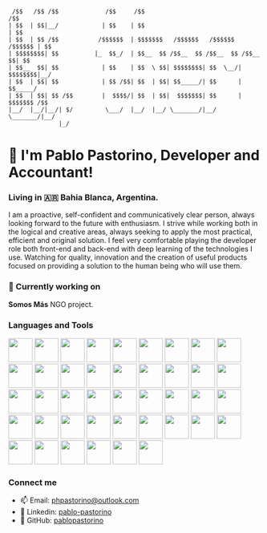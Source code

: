 ```
 /$$   /$$ /$$             /$$     /$$                                     /$$
| $$  | $$|__/            | $$    | $$                                    | $$
| $$  | $$ /$$           /$$$$$$  | $$$$$$$   /$$$$$$   /$$$$$$   /$$$$$$ | $$
| $$$$$$$$| $$          |_  $$_/  | $$__  $$ /$$__  $$ /$$__  $$ /$$__  $$| $$
| $$__  $$| $$            | $$    | $$  \ $$| $$$$$$$$| $$  \__/| $$$$$$$$|__/
| $$  | $$| $$            | $$ /$$| $$  | $$| $$_____/| $$      | $$_____/    
| $$  | $$| $$ /$$        |  $$$$/| $$  | $$|  $$$$$$$| $$      |  $$$$$$$ /$$
|__/  |__/|__/| $/         \___/  |__/  |__/ \_______/|__/       \_______/|__/
              |_/                                                             
```                                   
# 👋 I'm Pablo Pastorino, Developer and Accountant!
### Living in 🇦🇷 Bahia Blanca, Argentina.
I am a proactive, self-confident and communicatively clear person, always looking forward to the future with enthusiasm.
I strive while working both in the logical and creative areas, always seeking to apply the most practical, efficient and original solution. I feel very comfortable playing the developer role both front-end and back-end with deep learning of the technologies I use. Watching for quality, innovation and the creation of useful products focused on providing a solution to the human being who will use them.

### 🔭 Currently working on 
**Somos Más** NGO project.

### Languages and Tools

[<img src="https://user-images.githubusercontent.com/69921834/194730319-3a164a7b-413a-4000-8275-5ad905bae9ab.png" width="48"/>](https://aws.amazon.com/)
[<img src="https://user-images.githubusercontent.com/69921834/194729848-f69df567-e237-49dc-8ae9-a43797ff1013.png" width="48"/>](https://www.gnu.org/software/bash/)
[<img src="https://user-images.githubusercontent.com/69921834/194730361-5813f36e-3319-4a97-a336-66bf87ef7fa5.png" width="48"/>](https://getbootstrap.com/)
[<img src="https://user-images.githubusercontent.com/69921834/194736783-430ede39-3978-4377-a9a3-b0ea75561c1a.png" width="48"/>](https://bulma.io/)
[<img src="https://user-images.githubusercontent.com/69921834/194736511-27fab150-4743-41f3-ad00-766c633ca301.png" width="48"/>](https://en.cppreference.com/w/c/language)
[<img src="https://user-images.githubusercontent.com/69921834/194730525-daa63a29-0d98-420e-b469-6b54507cb7c9.png" width="48"/>](https://www.w3.org/Style/CSS/Overview.en.html)
[<img src="https://user-images.githubusercontent.com/69921834/194730555-dea7930c-040c-45c4-a5e5-6cb5e7c0ccb3.png" width="48"/>](https://www.cypress.io/)
[<img src="https://user-images.githubusercontent.com/69921834/194730608-a5fe0266-3999-40b8-ac4e-42353bb6d1c5.png" width="48"/>](https://www.docker.com/)
[<img src="https://user-images.githubusercontent.com/69921834/194730634-b8b7c48b-0ab2-418f-9e3f-99f11cc281e5.png" width="48"/>](https://expressjs.com/)
[<img src="https://user-images.githubusercontent.com/69921834/194731922-8d044b43-4bf7-41d1-8dd8-b0e465e8cf78.png" width="48"/>](https://git-scm.com/)
[<img src="https://github.com/favicon.ico" width="48"/>](https://github.com/)
[<img src="https://user-images.githubusercontent.com/69921834/194737037-0a77f2ef-8845-4e7a-bb4f-56242046b2bf.png" width="48"/>](https://gitlab.com/)
[<img src="https://user-images.githubusercontent.com/69921834/194732031-30ba461b-e41e-432b-bd0c-69a517bc59d3.png" width="48"/>](https://www.heroku.com/)
[<img src="https://user-images.githubusercontent.com/69921834/194732169-49b44237-041f-4b8f-9290-b143cd6d3428.png" width="48"/>](https://html.spec.whatwg.org/multipage/)
[<img src="https://user-images.githubusercontent.com/69921834/194736428-8ecfbffd-6a80-488e-8cd8-9ee4824ecc73.png" width="48"/>]("https://www.java.com/en/")
[<img src="https://user-images.githubusercontent.com/69921834/194732203-cb8f13e1-be58-492e-9a4c-027c190ac706.png" width="48"/>]("https://developer.mozilla.org/en-US/docs/Web/JavaScript")
[<img src="https://user-images.githubusercontent.com/69921834/194732332-62f79a33-c4f2-4270-a303-b96274c5cc80.png" width="48"/>]("https://jekyllrb.com/")
[<img src="https://user-images.githubusercontent.com/69921834/194735052-558c5608-0d37-46df-be05-a103d4037184.png" width="48"/>]("https://www.jenkins.io/")
[<img src="https://user-images.githubusercontent.com/69921834/194735121-73c6c03c-e166-418b-b695-ff2b77f74899.png" width="48"/>]("https://jestjs.io/")
[<img src="https://user-images.githubusercontent.com/69921834/194737087-b3811b87-c385-4ff5-aec4-eaadbf9d6dbd.png" width="48"/>]("https://www.atlassian.com/software/jira")
[<img src="https://user-images.githubusercontent.com/69921834/194735188-4c13d09b-fd32-4b98-b578-f0cff25d1b86.png" width="48"/>]("https://www.linux.org/")
[<img src="https://user-images.githubusercontent.com/69921834/194736710-1905e2b1-2c28-40b3-b73d-7c57ad1f78e9.png" width="48"/>]("https://mui.com/material-ui/")
[<img src="https://user-images.githubusercontent.com/69921834/194735262-969e383a-5b7d-4166-8da5-50b7c6ad2ad3.png" width="48"/>]("https://mochajs.org/")
[<img src="https://user-images.githubusercontent.com/69921834/194735359-cf5ca141-7528-40ba-87bd-9a33a9fce924.png" width="48"/>]("https://www.mongodb.com/")
[<img src="https://user-images.githubusercontent.com/69921834/194735422-7ae2aa15-7cbc-46d6-a2cf-1a4d276815ff.png" width="48"/>]("https://www.mysql.com/")
[<img src="https://user-images.githubusercontent.com/69921834/194736996-7275142b-6e3f-4dc8-a90c-145d1c5c5028.png" width="48"/>]("https://nextjs.org/")
[<img src="https://user-images.githubusercontent.com/69921834/194735547-4df5b74f-dbb8-4a2c-9104-15be4e1a3920.png" width="48"/>]("https://nodejs.dev/en/")
[<img src="https://user-images.githubusercontent.com/69921834/194737169-a12431b4-2cf6-4c3a-8f3e-05bf5a6869c6.png" width="48"/>]("https://www.npmjs.com/")
[<img src="https://user-images.githubusercontent.com/69921834/194735633-b71db60c-66be-42b4-8e86-b43a53997d19.png" width="48"/>]("https://www.php.net/")
[<img src="https://user-images.githubusercontent.com/69921834/194735723-d5eea796-25d7-4c19-80ea-192eb1b52e7f.png" width="48"/>]("https://www.postman.com/")
[<img src="https://user-images.githubusercontent.com/69921834/194736935-851123d9-5422-44e7-92d9-fc6f4abcf845.png" width="48"/>]("https://www.prisma.io/")
[<img src="https://user-images.githubusercontent.com/69921834/194735829-31c4ac8e-ab53-4969-99dd-7fe3f43a2787.png" width="48"/>]("https://pptr.dev/")
[<img src="https://user-images.githubusercontent.com/69921834/194735900-2bddf6a2-f73c-4dda-be5f-e2cb86bf2a66.png" width="48"/>]("https://www.python.org/")
[<img src="https://user-images.githubusercontent.com/69921834/194735970-a8c063b4-efb3-4aea-91d9-92db8d34d001.png" width="48"/>]("https://reactjs.org/")
[<img src="https://user-images.githubusercontent.com/69921834/194736600-6f4cdee2-1214-4e95-9058-dbe13cca1a87.png" width="48"/>]("https://redux.js.org/")
[<img src="https://user-images.githubusercontent.com/69921834/194736034-5a2c6563-da9b-4d38-a529-4ffb235ed241.png" width="48"/>]("https://sass-lang.com/")
[<img src="https://user-images.githubusercontent.com/69921834/194736092-33e35a3f-58c2-4590-92d8-97f8c66c2928.png" width="48"/>]("https://www.selenium.dev/")
[<img src="https://user-images.githubusercontent.com/69921834/194736894-3cf9e83f-7c3d-4edd-8b3c-0664261447ce.png" width="48"/>]("https://sequelize.org/")
[<img src="https://user-images.githubusercontent.com/69921834/194736226-d98a678b-9c97-491c-a51b-45d7771076f1.png" width="48"/>]("https://www.sqlite.org/index.html")
[<img src="https://user-images.githubusercontent.com/69921834/194736838-3c6e93b7-ce7a-41c4-afd9-af31b8141775.png" width="48"/>]("https://swagger.io/")
[<img src="https://user-images.githubusercontent.com/69921834/194736761-fcd82676-ec08-45d6-ba30-458558cdd2f1.png" width="48"/>]("https://tailwindcss.com/docs/text-color")
[<img src="https://user-images.githubusercontent.com/69921834/194736310-973e1419-9901-48d0-9577-86f67a944a47.png" width="48"/>]("https://www.typescriptlang.org/")




### Connect me
- 📫 Email: [phpastorino@outlook.com](mailto:phpastorino@outlook.com)
- :briefcase: Linkedin: [pablo-pastorino](https://www.linkedin.com/in/pablo-pastorino/)
- :construction_worker: GitHub: [pablopastorino](https://github.com/pablopastorino)


